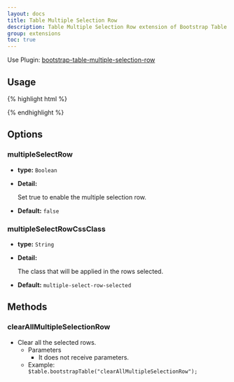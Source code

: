 ```yaml
---
layout: docs
title: Table Multiple Selection Row
description: Table Multiple Selection Row extension of Bootstrap Table.
group: extensions
toc: true
---
```


Use Plugin: [bootstrap-table-multiple-selection-row](https://github.com/wenzhixin/bootstrap-table/tree/master/src/extensions/multiple-selection-row)

## Usage

{% highlight html %}
<link rel="stylesheet" type="text/css" href="extensions/multiple-selection-row/bootstrap-table-multiple-selection-row.css">
<script src="extensions/multiple-selection-row/bootstrap-table-multiple-selection-row.js"></script>
{% endhighlight %}

## Options

### multipleSelectRow

- **type:** `Boolean`

- **Detail:**

   Set true to enable the multiple selection row.

- **Default:** `false`

### multipleSelectRowCssClass

- **type:** `String`

- **Detail:**

   The class that will be applied in the rows selected.

- **Default:** `multiple-select-row-selected`

## Methods

### clearAllMultipleSelectionRow

* Clear all the selected rows.
  * Parameters
      * It does not receive parameters.
  * Example: <code> $table.bootstrapTable("clearAllMultipleSelectionRow");</code>
